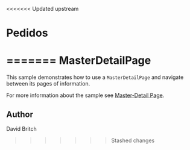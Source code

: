 <<<<<<< Updated upstream
# Pedidos
=======
MasterDetailPage
================

This sample demonstrates how to use a `MasterDetailPage` and navigate between its pages of information.

For more information about the sample see [Master-Detail Page](http://developer.xamarin.com/guides/cross-platform/xamarin-forms/user-interface/navigation/master-detail-page/).

Author
------

David Britch
>>>>>>> Stashed changes
